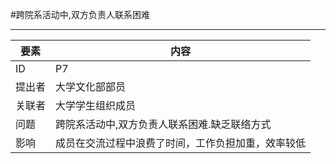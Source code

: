 #跨院系活动中,双方负责人联系困难

---
| 要素 | 内容 |
| --- | --- |
| ID |P7 |
| 提出者 | 大学文化部部员 |
| 关联者 | 大学学生组织成员 |
| 问题 | 跨院系活动中,双方负责人联系困难.缺乏联络方式 |
| 影响 | 成员在交流过程中浪费了时间，工作负担加重，效率较低 |


